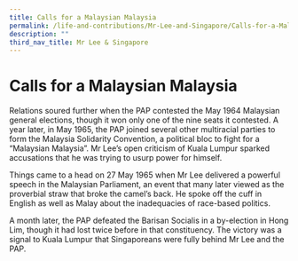 ```yaml
---
title: Calls for a Malaysian Malaysia
permalink: /life-and-contributions/Mr-Lee-and-Singapore/Calls-for-a-Malaysian-Malaysia
description: ""
third_nav_title: Mr Lee & Singapore
---
```

# Calls for a Malaysian Malaysia #
Relations soured further when the PAP contested the May 1964 Malaysian general elections, though it won only one of the nine seats it contested. A year later, in May 1965, the PAP joined several other multiracial parties to form the Malaysia Solidarity Convention, a political bloc to fight for a “Malaysian Malaysia”. Mr Lee’s open criticism of Kuala Lumpur sparked accusations that he was trying to usurp power for himself.


Things came to a head on 27 May 1965 when Mr Lee delivered a powerful speech in the Malaysian Parliament, an event that many later viewed as the proverbial straw that broke the camel’s back. He spoke off the cuff in English as well as Malay about the inadequacies of race-based politics.


A month later, the PAP defeated the Barisan Socialis in a by-election in Hong Lim, though it had lost twice before in that constituency. The victory was a signal to Kuala Lumpur that Singaporeans were fully behind Mr Lee and the PAP.